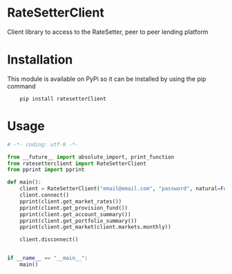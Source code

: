 RateSetterClient
==========

Client library to access to the RateSetter, peer to peer lending platform

# Installation

This module is available on PyPi so it can be installed by using the pip command

```
    pip install ratesetterClient
```

# Usage

```python
# -*- coding: utf-8 -*-

from __future__ import absolute_import, print_function
from ratesetterclient import RateSetterClient
from pprint import pprint

def main():
    client = RateSetterClient("email@email.com", "password", natural=False)
    client.connect()
    pprint(client.get_market_rates())
    pprint(client.get_provision_fund())
    pprint(client.get_account_summary())
    pprint(client.get_portfolio_summary())
    pprint(client.get_market(client.markets.monthly))

    client.disconnect()


if __name__ == "__main__":
    main()

```